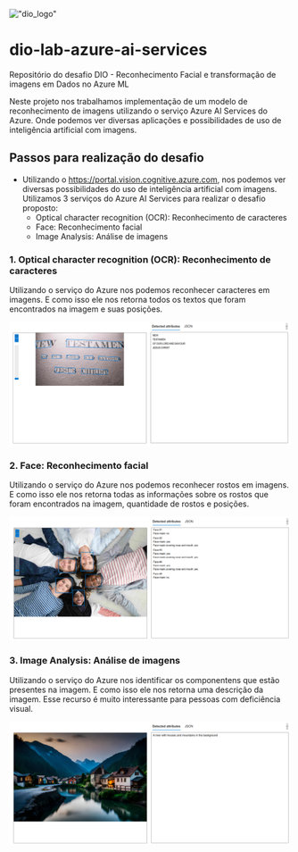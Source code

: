 !["dio_logo"](https://digitalinnovationone.github.io/roadmaps/assets/logo-dio.svg)

# dio-lab-azure-ai-services
Repositório do desafio DIO - Reconhecimento Facial e transformação de imagens em Dados no Azure ML

Neste projeto nos trabalhamos implementação de um modelo de reconhecimento de imagens utilizando o serviço Azure AI Services do Azure. Onde podemos ver diversas aplicações e possibilidades de uso de inteligência artificial com imagens.

## Passos para realização do desafio

- Utilizando o https://portal.vision.cognitive.azure.com, nos podemos ver diversas possibilidades do uso de inteligência artificial com imagens. Utilizamos 3 serviços do Azure AI Services para realizar o desafio proposto:
    - Optical character recognition (OCR): Reconhecimento de caracteres
    - Face: Reconhecimento facial
    - Image Analysis: Análise de imagens

### 1. Optical character recognition (OCR): Reconhecimento de caracteres

Utilizando o serviço do Azure nos podemos reconhecer caracteres em imagens. E como isso ele nos retorna todos os textos que foram encontrados na imagem e suas posições.

![exemplo-1](outputs/output-image-1.png)

### 2. Face: Reconhecimento facial

Utilizando o serviço do Azure nos podemos reconhecer rostos em imagens. E como isso ele nos retorna todas as informações sobre os rostos que foram encontrados na imagem, quantidade de rostos e posições.

![exemplo-2](outputs/output-image-2.png)

### 3. Image Analysis: Análise de imagens

Utilizando o serviço do Azure nos identificar os componentens que estão presentes na imagem. E como isso ele nos retorna uma descrição da imagem. Esse recurso é muito interessante para pessoas com deficiência visual.

![exemplo-3](outputs/output-image-3.png)